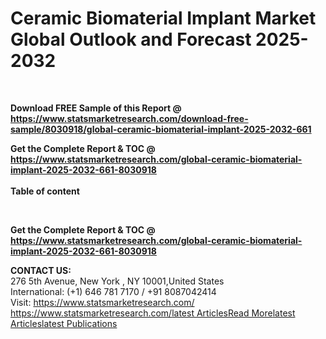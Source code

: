 <h1>Ceramic Biomaterial Implant Market Global Outlook and Forecast 2025-2032</h1><br/><p><strong>Download FREE Sample of this Report @ <a href="https://www.statsmarketresearch.com/download-free-sample/8030918/global-ceramic-biomaterial-implant-2025-2032-661">https://www.statsmarketresearch.com/download-free-sample/8030918/global-ceramic-biomaterial-implant-2025-2032-661</a></strong></p><div><b>Get the Complete Report & TOC @ <a href="https://www.statsmarketresearch.com/global-ceramic-biomaterial-implant-2025-2032-661-8030918">https://www.statsmarketresearch.com/global-ceramic-biomaterial-implant-2025-2032-661-8030918</a></b></div><br><b>Table of content</b><p><br><div><b>Get the Complete Report & TOC @ <a href="https://www.statsmarketresearch.com/global-ceramic-biomaterial-implant-2025-2032-661-8030918">https://www.statsmarketresearch.com/global-ceramic-biomaterial-implant-2025-2032-661-8030918</a></b></div></p> <b>CONTACT US:</b><br>276 5th Avenue, New York , NY 10001,United States<br>International: (+1) 646 781 7170 / +91 8087042414<br>Visit: <a href="https://www.statsmarketresearch.com/">https://www.statsmarketresearch.com/</a><br><a href="https://gyeongbokgung.com">https://www.statsmarketresearch.com/</a><a href="https://hallyeomaritime.com">latest Articles</a><a href="https://jingwansa.com">Read More</a><a href=https://nguoiviet.jp/">latest Articles</a><a href="https://www.intelmarketresearch.com/">latest Publications</a>